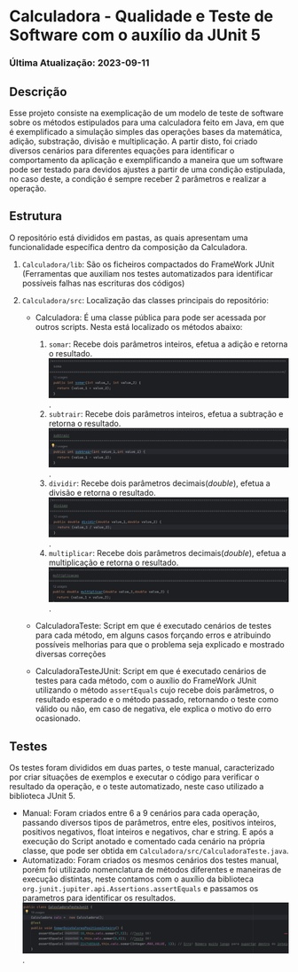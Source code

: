 # Calculadora - Qualidade e Teste de Software com o auxílio da JUnit 5
### Última Atualização: 2023-09-11

## Descrição 
Esse projeto consiste na exemplicação de um modelo de teste de software sobre os métodos estipulados para uma calculadora feito em Java, em que é exemplificado a simulação simples das operações bases da matemática, adição, substração, divisão e multiplicação. A partir disto, foi criado diversos cenários para diferentes equações para identificar o comportamento da aplicação e exemplificando a maneira que um software pode ser testado para devidos ajustes a partir de uma condição estipulada, no caso deste, a condição é sempre receber 2 parâmetros e realizar a operação.

## Estrutura 
O repositório está divididos em pastas, as quais apresentam uma funcionalidade específica dentro da composição da Calculadora.

1. `Calculadora/lib`: São os ficheiros compactados do FrameWork JUnit (Ferramentas que auxiliam nos testes automatizados para identificar possíveis falhas nas escrituras dos códigos)
   
2. `Calculadora/src`: Localização das classes principais do repositório:
   - Calculadora: É uma classe pública para pode ser acessada por outros scripts. Nesta está localizado os métodos abaixo:
      1. `somar`: Recebe dois parâmetros inteiros, efetua a adição e retorna o resultado. ![Somar](Calculadora/Somar.png).
      2. `subtrair`: Recebe dois parâmetros inteiros, efetua a subtração e retorna o resultado. ![Subtrair](Calculadora/Subtrair.png).
      3. `dividir`: Recebe dois parâmetros decimais(<em>double</em>), efetua a divisão e retorna o resultado. ![Dividir](Calculadora/Dividir.png).
      4. `multiplicar`: Recebe dois parâmetros decimais(<em>double</em>), efetua a multiplicação e retorna o resultado. ![Multiplicar](Calculadora/Multiplicar.png).

   - CalculadoraTeste: Script em que é executado cenários de testes para cada método, em alguns casos forçando erros e atribuindo possíveis melhorias para que o problema seja explicado e mostrado diversas correções
   - CalculadoraTesteJUnit: Script em que é executado cenários de testes para cada método, com o auxílio do FrameWork JUnit utilizando o método `assertEquals` cujo recebe dois parâmetros, o resultado esperado e o método passado, retornando o teste como válido ou não, em caso de negativa, ele explica o motivo do erro ocasionado.

## Testes
Os testes foram divididos em duas partes, o teste manual, caracterizado por criar situações de exemplos e executar o código para verificar o resultado da operação, e o teste automatizado, neste caso utilizado a biblioteca JUnit 5. 

- Manual: Foram criados entre 6 a 9 cenários para cada operação, passando diversos tipos de parâmetros, entre eles, positivos inteiros, positivos negativos, float inteiros e negativos, char e string. E após a execução do Script anotado e comentado cada cenário na própria classe, que pode ser obtida em `Calculadora/src/CalculadoraTeste.java`.
- Automatizado: Foram criados os mesmos cenários dos testes manual, porém foi utilizado nomenclatura de métodos diferentes e maneiras de execução distintas, neste contamos com o auxílio da biblioteca `org.junit.jupiter.api.Assertions.assertEquals` e passamos os parametros para identificar os resultados. ![JUnit](Calculadora/JUnit.png).
   

